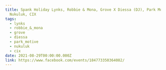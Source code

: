 ```yaml
---
title: Spank Holiday Lynks, Robbie & Mona, Grove X Diessa (DJ), Park Motive,
  Nukuluk, CIX
tags:
  - lynks
  - robbie_&_mona
  - grove
  - diessa
  - park_motive
  - nukuluk
  - cix
date: 2021-08-29T00:00:00.000Z
link: https://www.facebook.com/events/184773350364082/
---
```

